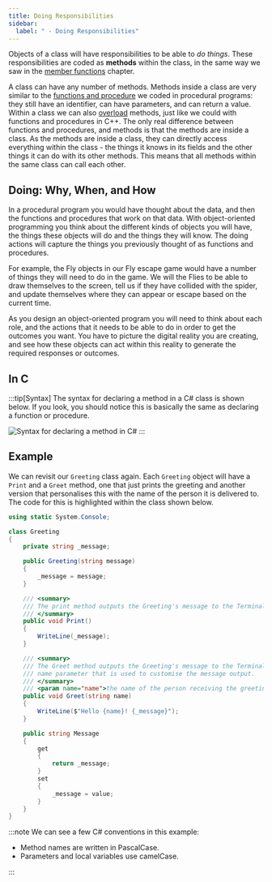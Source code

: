 ```yaml
---
title: Doing Responsibilities
sidebar:
  label: " - Doing Responsibilities"
---
```


Objects of a class will have responsibilities to be able to *do things*.
These responsibilities are coded as **methods** within the class, in the same way we saw in the [member functions](/book/part-2-organised-code/7-member-functions/2-trailside/1-2-methods) chapter.

A class can have any number of methods.
Methods inside a class are very similar to the [functions and procedure](/book/part-2-organised-code/2-organising-code/2-trailside/01-0-functions-and-procedures) we coded in procedural programs: they still have an identifier, can have parameters, and can return a value.
Within a class we can also [overload](/book/part-1-instructions/1-sequence-and-data/2-trailside/03-method-call#overloading) methods, just like we could with functions and procedures in C++.
The only real difference between functions and procedures, and methods is that the methods are inside a class. As the methods are inside a class, they can directly access everything within the class - the things it knows in its fields and the other things it can do with its other methods.
This means that all methods within the same class can call each other.

## Doing: Why, When, and How

In a procedural program you would have thought about the data, and then the functions and procedures that work on that data. With object-oriented programming you think about the different kinds of objects you will have, the things these objects will do and the things they will know. The doing actions will capture the things you previously thought of as functions and procedures.

For example, the Fly objects in our Fly escape game would have a number of things they will need to do in the game. We will the Flies to be able to draw themselves to the screen, tell us if they have collided with the spider, and update themselves where they can appear or escape based on the current time.

As you design an object-oriented program you will need to think about each role, and the actions that it needs to be able to do in order to get the outcomes you want. You have to picture the digital reality you are creating, and see how these objects can act within this reality to generate the required responses or outcomes.

## In C #

:::tip[Syntax]
The syntax for declaring a method in a C# class is shown below. If you look, you should notice this is basically the same as declaring a function or procedure.

![Syntax for declaring a method in C#](./images/method-syntax-diagram.png)
:::

## Example

We can revisit our `Greeting` class again. Each `Greeting` object will have a `Print` and a `Greet` method, one that just prints the greeting and another version that personalises this with the name of the person it is delivered to. The code for this is highlighted within the class shown below.

```cs
using static System.Console;

class Greeting
{
    private string _message;

    public Greeting(string message)
    {
        _message = message;
    }

    /// <summary>
    /// The print method outputs the Greeting's message to the Terminal.
    /// </summary>
    public void Print()
    {
        WriteLine(_message);
    }

    /// <summary>
    /// The Greet method outputs the Greeting's message to the Terminal. This version accepts a 
    /// name parameter that is used to customise the message output.
    /// </summary>
    /// <param name="name">the name of the person receiving the greeting</param>
    public void Greet(string name)
    {
        WriteLine($"Hello {name}! {_message}");
    }

    public string Message
    {
        get
        {
            return _message;
        }
        set
        {
            _message = value;
        }
    }
}
```

:::note
We can see a few C# conventions in this example:

* Method names are written in PascalCase.
* Parameters and local variables use camelCase.

:::
